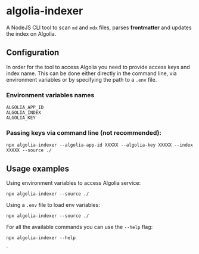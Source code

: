 # algolia-indexer

A NodeJS CLI tool to scan `md` and `mdx` files, parses **frontmatter** and updates the index on Algolia.

## Configuration

In order for the tool to access Algolia you need to provide access keys and index name. This can be done either directly in the command line, via environment variables or by specifying the path to a `.env` file.

### Environment variables names

```
ALGOLIA_APP_ID
ALGOLIA_INDEX
ALGOLIA_KEY
```

### Passing keys via command line (not recommended):

```shell
npx algolia-indexer --algolia-app-id XXXXX --algolia-key XXXXX --index XXXXX --source ./
```

## Usage examples

Using environment variables to access Algolia service:

```shell
npx algolia-indexer --source ./
```

Using a `.env` file to load env variables:

```shell
npx algolia-indexer --source ./
```

For all the available commands you can use the `--help` flag:

```shell
npx algolia-indexer --help
```

`
